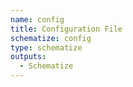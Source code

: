 ```yaml
---
name: config
title: Configuration File
schematize: config
type: schematize
outputs:
  - Schematize
---
```

